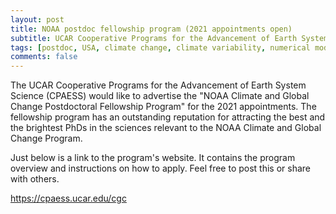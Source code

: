 ```yaml
---
layout: post
title: NOAA postdoc fellowship program (2021 appointments open)
subtitle: UCAR Cooperative Programs for the Advancement of Earth System Science (CPAESS)
tags: [postdoc, USA, climate change, climate variability, numerical modelling, observations]
comments: false
---
```

The UCAR Cooperative Programs for the Advancement of Earth System Science (CPAESS) would like to advertise the "NOAA Climate and Global Change Postdoctoral Fellowship Program" for the 2021 appointments. The fellowship program has an outstanding reputation for attracting the best and the brightest PhDs in the sciences relevant to the NOAA Climate and Global Change Program.

Just below is a link to the program's website.  It contains the program overview and instructions on how to apply.  Feel free to post this or share with others.

https://cpaess.ucar.edu/cgc
